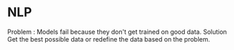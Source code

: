# NLP
Problem : Models fail because they don't get trained on good data. Solution Get the best possible data or redefine the data based on the problem.

